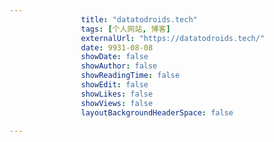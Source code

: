 ---
                title: "datatodroids.tech"
                tags: [个人网站, 博客]
                externalUrl: "https://datatodroids.tech/"
                date: 9931-08-08
                showDate: false
                showAuthor: false
                showReadingTime: false
                showEdit: false
                showLikes: false
                showViews: false
                layoutBackgroundHeaderSpace: false
                ---

